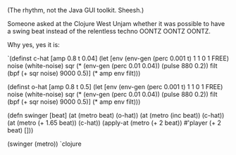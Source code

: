 (The rhythm, not the Java GUI toolkit. Sheesh.)

Someone asked at the Clojure West Unjam whether it was possible to have a swing beat instead of the relentless techno OONTZ OONTZ OONTZ.

Why yes, yes it is:

`(definst c-hat [amp 0.8 t 0.04]
  (let [env (env-gen (perc 0.001 t) 1 1 0 1 FREE)
        noise (white-noise)
        sqr (* (env-gen (perc 0.01 0.04)) (pulse 880 0.2))
        filt (bpf (+ sqr noise) 9000 0.5)]
    (* amp env filt)))


(definst o-hat [amp 0.8 t 0.5]
  (let [env (env-gen (perc 0.001 t) 1 1 0 1 FREE)
        noise (white-noise)
        sqr (* (env-gen (perc 0.01 0.04)) (pulse 880 0.2))
        filt (bpf (+ sqr noise) 9000 0.5)]
    (* amp env filt)))

(defn swinger [beat]
  (at (metro beat) (o-hat))
  (at (metro (inc beat)) (c-hat))
  (at (metro (+ 1.65 beat)) (c-hat))
  (apply-at (metro (+ 2 beat)) #'player (+ 2 beat) []))


(swinger (metro))
`clojure
